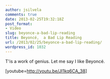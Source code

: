 ```yaml
---
author: jsilvela
comments: true
date: 2013-02-25T19:32:18Z
post_format:
- Video
slug: beyonce-a-bad-lip-reading
title: Beyoncé,  a Bad Lip Reading
url: /2013/02/25/beyonce-a-bad-lip-reading/
wordpress_id: 1032
---
```


T'is a work of genius. Let me say I like Beyoncé.


[youtube=http://youtu.be/JI1kq6CA_38]
